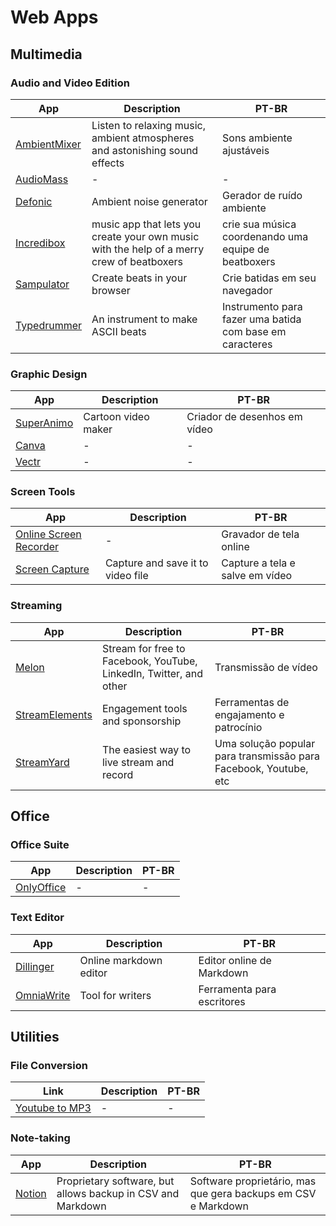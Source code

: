 # Web Apps

## Multimedia

### Audio and Video Edition

| App | Description | PT-BR |
|-|-|-|
| [AmbientMixer](https://www.ambient-mixer.com) | Listen to relaxing music, ambient atmospheres and astonishing sound effects | Sons ambiente ajustáveis |
| [AudioMass](https://audiomass.co) | - | - |
| [Defonic](https://defonic.com) | Ambient noise generator | Gerador de ruído ambiente |
| [Incredibox](https://www.incredibox.com) | music app that lets you create your own music with the help of a merry crew of beatboxers | crie sua música coordenando uma equipe de beatboxers |
| [Sampulator](http://sampulator.com) | Create beats in your browser | Crie batidas em seu navegador |
| [Typedrummer](http://typedrummer.com) | An instrument to make ASCII beats | Instrumento para fazer uma batida com base em caracteres |

### Graphic Design

| App | Description | PT-BR |
|-|-|-|
| [SuperAnimo](https://www.superanimo.com/) | Cartoon video maker | Criador de desenhos em vídeo |
| [Canva](https://www.canva.com) | - | - |
| [Vectr](https://vectr.com/design/) | - | - |

### Screen Tools

| App | Description | PT-BR |
|-|-|-|
| [Online Screen Recorder](https://pt.itopvpn.com/online-screen-recorder#/recorder) | - | Gravador de tela online |
| [Screen Capture](https://imclient.herokuapp.com/screencapture/) | Capture and save it to video file | Capture a tela e salve em vídeo |

### Streaming

| App | Description | PT-BR |
|-|-|-|
| [Melon](https://melonapp.com) | Stream for free to Facebook, YouTube, LinkedIn, Twitter, and other | Transmissão de vídeo |
| [StreamElements](https://streamelements.com/) | Engagement tools and sponsorship | Ferramentas de engajamento e patrocínio |
| [StreamYard](https://streamyard.com) | The easiest way to live stream and record | Uma solução popular para transmissão para Facebook, Youtube, etc |

## Office

### Office Suite

| App | Description | PT-BR |
|-|-|-|
| [OnlyOffice](https://personal.onlyoffice.com/) | - | - |

### Text Editor

| App | Description | PT-BR |
|-|-|-|
| [Dillinger](https://dillinger.io) | Online markdown editor | Editor online de Markdown |
| [OmniaWrite](https://app.omniawrite.com/) | Tool for writers | Ferramenta para escritores |

## Utilities

### File Conversion

| Link | Description | PT-BR |
|-|-|-|
| [Youtube to MP3](https://yt1s.com/en423/youtube-to-mp3) | - | - |

### Note-taking

| App | Description | PT-BR |
|-|-|-|
| [Notion](https://www.notion.so/) | Proprietary software, but allows backup in CSV and Markdown | Software proprietário, mas que gera backups em CSV e Markdown |